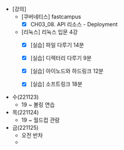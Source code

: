 - [강의]
	- [쿠버네티스] fastcampus
		- [x] CH03_08. API 리소스 - Deployment
	- [리눅스] 리눅스 입문 4강
		- [x] [실습] 파일 다루기 14분
		- [x] [실습] 디렉터리 다루기 9분
		- [x] [실습] 아이노드와 하드링크 12분
		- [x] [실습] 소프트링크 18분


- 수(221123)
	-  19 ~ 볼링 연습
- 목(221124)
	- 19 ~ 월드컵 관람
- 금(221125) 
	- 오전 반차
	-  
<!--stackedit_data:
eyJoaXN0b3J5IjpbMTUyMjU3NTQwNiwtMTk1NTEyNzA4NCwtMT
IyMzc2ODMzNiwxMzE1Nzg0NTYwXX0=
-->